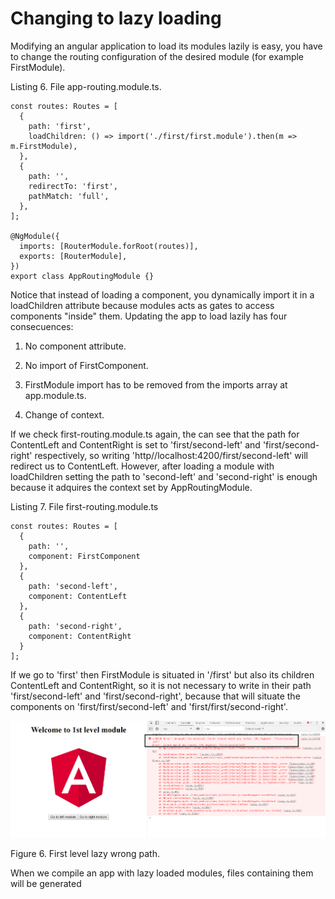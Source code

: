 # Changing to lazy loading

Modifying an angular application to load its modules lazily is easy, you have to change the routing configuration of the desired module (for example FirstModule).

Listing 6. File app-routing.module.ts.

```
const routes: Routes = [
  {
    path: 'first',
    loadChildren: () => import('./first/first.module').then(m => m.FirstModule),
  },
  {
    path: '',
    redirectTo: 'first',
    pathMatch: 'full',
  },
];

@NgModule({
  imports: [RouterModule.forRoot(routes)],
  exports: [RouterModule],
})
export class AppRoutingModule {}
```

Notice that instead of loading a component, you dynamically import it in a loadChildren attribute because modules acts as gates to access components "inside" them. Updating the app to load lazily has four consecuences:

1. No component attribute.

2. No import of FirstComponent.

3. FirstModule import has to be removed from the imports array at app.module.ts.

4. Change of context.

If we check first-routing.module.ts again, the can see that the path for ContentLeft and ContentRight is set to 'first/second-left' and 'first/second-right' respectively, so writing 'http//localhost:4200/first/second-left' will redirect us to ContentLeft. However, after loading a module with loadChildren setting the path to 'second-left' and 'second-right' is enough because it adquires the context set by AppRoutingModule.

Listing 7. File first-routing.module.ts

```
const routes: Routes = [
  {
    path: '',
    component: FirstComponent
  },
  {
    path: 'second-left',
    component: ContentLeft
  },
  {
    path: 'second-right',
    component: ContentRight
  }
];
```

If we go to 'first' then FirstModule is situated in '/first' but also its children ContentLeft and ContentRight, so it is not necessary to write in their path 'first/second-left' and 'first/second-right', because that will situate the components on 'first/first/second-left' and 'first/first/second-right'.

![Katacoda Logo](./assets/first-lvl-wrong-path.png)

Figure 6. First level lazy wrong path.

When we compile an app with lazy loaded modules, files containing them will be generated
